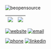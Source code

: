 ![beopensource](https://cdn.discordapp.com/attachments/268884978132058112/775046941537075210/beopensource.jpeg)

| ![](https://github-readme-stats.vercel.app/api?username=rodrigodornelles&hide=stars,issues&title_color=6bbbca&icon_color=6bbbca&show_icons=1&custom_title=Github%20Stats) | ![](https://github-readme-stats.vercel.app/api/top-langs/?username=rodrigodornelles&layout=compact&hide=html,eagle,css&title_color=6bbbca)
| - | - |

[![website](https://img.shields.io/badge/website-rodrigo.dornelles.me-6bbbca?style=for-the-badge&logo=rss)](https://rodrigo.dornelles.me)
[![email](https://img.shields.io/badge/email-rodrigo@dornelles.me-6bbbca?style=for-the-badge&logo=Mail.Ru)](mailto:rodrigo@dornelles.me)

[![phone](https://img.shields.io/badge/phone-%2B55%20(51)%20989434229-6bbbca?style=for-the-badge&logo=WhatsApp)](https://wa.me/5551989434229)
[![linkedin](https://img.shields.io/badge/linkedin-in%2Frdornelles-6bbbca?style=for-the-badge&logo=linkedin)](https://www.linkedin.com/in/rdornelles)
